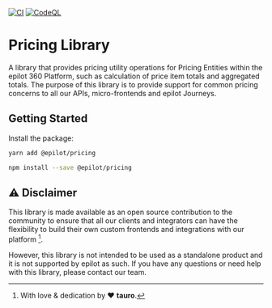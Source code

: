 [![CI](https://github.com/epilot-dev/pricing/actions/workflows/ci.yml/badge.svg?branch=main)](https://github.com/epilot-dev/pricing/actions/workflows/ci.yml) [![CodeQL](https://github.com/epilot-dev/pricing/actions/workflows/codeql.yml/badge.svg?branch=main)](https://github.com/epilot-dev/pricing/actions/workflows/codeql.yml)

# Pricing Library

A library that provides pricing utility operations for Pricing Entities within the epilot 360 Platform, such as calculation of price item totals and aggregated totals. The purpose of this library is to provide support for common pricing concerns to all our APIs, micro-frontends and epilot Journeys.

## Getting Started

Install the package:

```bash
yarn add @epilot/pricing
```

```bash
npm install --save @epilot/pricing
```

## ⚠️ Disclaimer

This library is made available as an open source contribution to the community to ensure that all our clients and integrators can have the flexibility to build their own custom frontends and integrations with our platform [^1].

However, this library is not intended to be used as a standalone product and it is not supported by epilot as such. If you have any questions or need help with this library, please contact our team.

[^1]: With love & dedication by :heart: **tauro**.
